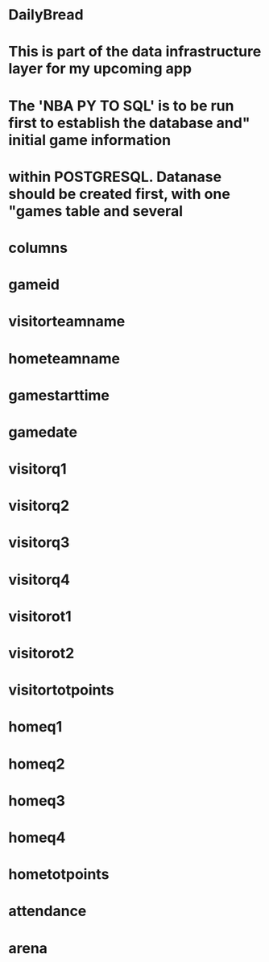 ﻿# DailyBread
# This is part of the data infrastructure layer for my upcoming app
# The 'NBA PY TO SQL' is to be run first to establish the database and" initial game information
# within POSTGRESQL. Datanase should be created first, with one "games table and several
# columns
# gameid
# visitorteamname
# hometeamname
# gamestarttime
# gamedate
# visitorq1
# visitorq2
# visitorq3
# visitorq4
# visitorot1
# visitorot2
# visitortotpoints
# homeq1
# homeq2
# homeq3
# homeq4
# hometotpoints
# attendance
# arena

